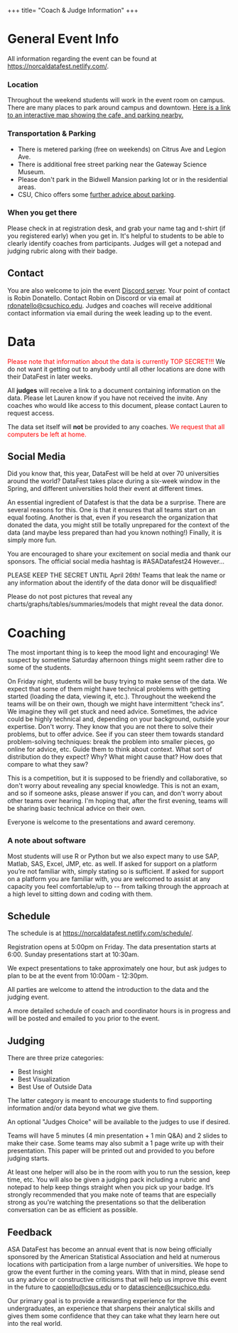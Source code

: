 +++
title= "Coach & Judge Information"
+++


# General Event Info 

All information regarding the event can be found at https://norcaldatafest.netlify.com/.

### Location

<!---

Throughout the weekend students will work in the event room on campus. There are many places to park around campus. [Here is a link to an interactive map showing the event location and recommended parking.](https://www.google.com/maps/d/u/0/edit?mid=1T37DrPBRhMhvMuvecZpQqAjh7Ilq63c&usp=sharing) 

--->

Throughout the weekend students will work in the event room on campus. There are many places to park around campus and downtown. [Here is a link to an interactive map showing the cafe, and parking nearby.](https://www.csuchico.edu/maps/campus/?id=1193#!m/316229?ce/0,31642,28505?ct/28506,36245,36247,36246,36473,36472,32703,32116,32115,32092,32068,32015,31198?mc/39.730033800326076,-121.84518098831178?z/17?lvl/0)



### Transportation & Parking

<!---

* Parking Structure I provides the easiest access to Eureka Hall. [Click here for a map.](https://www.google.com/maps/d/u/0/edit?mid=1T37DrPBRhMhvMuvecZpQqAjh7Ilq63c&usp=sharing) 
* Day parking is available for a small fee using the [PayByPhone app](https://www.paybyphone.com/drivers/how-it-works#step2). All student parking spaces double as day-use spaces for visitors.

--->

* There is metered parking (free on weekends) on Citrus Ave and Legion Ave. 
* There is additional free street parking near the Gateway Science Museum. 
* Please don't park in the Bidwell Mansion parking lot or in the residential areas.
* CSU, Chico offers some [further advice about parking](https://www.csuchico.edu/parking/where-to-park/where.shtml).


### When you get there

Please check in at registration desk, and grab your name tag and t-shirt (if you registered early) when you get in. It's helpful to students to be able to clearly identify coaches from participants. Judges will get a notepad and judging rubric along with their badge. 

<!---
# Who is at ASA DataFest @ Sacramento State 2023? 

- 30 participants 
- 8 coaches
- 3 judges

--->

## Contact

<!---

You are also welcome to join the event [Discord server](https://discord.gg/3Y33x6REXC). Your point of contact is Lauren Cappiello. Contact Lauren on Discord or via email at cappiello@csus.edu. Judges and coaches will receive additional contact information via email during the week leading up to the event. 
--->

You are also welcome to join the event [Discord server](https://discord.gg/3Y33x6REXC). Your point of contact is Robin Donatello. Contact Robin on Discord or via email at rdonatello@csuchico.edu. Judges and coaches will receive additional contact information via email during the week leading up to the event. 


# Data

<span style="color:red">Please note that information about the data is currently TOP SECRET!!!</span> We do not want it getting out to anybody until all other locations are done with their DataFest in later weeks.

All **judges** will receive a link to a document containing information on the data. Please let Lauren know if you have not received the invite. Any coaches who would like access to this document, please contact Lauren to request access.

The data set itself will **not** be provided to any coaches. <span style="color:red">We request that all computers be left at home.</span>

## Social Media

Did you know that, this year, DataFest will be held at over 70 universities around the world?
DataFest takes place during a six-week window in the Spring, and different universities hold
their event at different times.

An essential ingredient of Datafest is that the data be a surprise. There are several reasons for this. One is that it ensures that all teams start on an equal footing. Another is that, even if you research the organization that donated the data, you might still be totally unprepared for the context of the data (and maybe less prepared than had you known nothing!) Finally, it is simply more fun.

You are encouraged to share your excitement on social media and thank our sponsors. 
The official social media hashtag is #ASADatafest24 However...

PLEASE KEEP THE SECRET UNTIL April 26th! Teams that leak the name or any information about the identify of the data donor will be disqualified!

Please do not post pictures that reveal any charts/graphs/tables/summaries/models that might
reveal the data donor.


# Coaching

The most important thing is to keep the mood light and encouraging! We suspect by sometime Saturday afternoon things might seem rather dire to some of the students.

On Friday night, students will be busy trying to make sense of the data. We expect that some of them might have technical problems with getting started (loading the data, viewing it, etc.). Throughout the weekend the teams will be on their own, though we might have intermittent “check ins”. We imagine they will get stuck and need advice. Sometimes, the advice could be highly technical and, depending on your background, outside your expertise. Don't worry. They know that you are not there to solve their problems, but to offer advice. See if you can steer them towards standard problem-solving techniques: break the problem into smaller pieces, go online for advice, etc. Guide them to think about context. What sort of distribution do they expect? Why? What might cause that? How does that compare to what they saw?

This is a competition, but it is supposed to be friendly and collaborative, so don't worry about revealing any special knowledge. This is not an exam, and so if someone asks, please answer if you can, and don't worry about other teams over hearing. I'm hoping that, after the first evening, teams will be sharing basic technical advice on their own.

Everyone is welcome to the presentations and award ceremony.

### A note about software

Most students will use R or Python but we also expect many to use SAP, Matlab, SAS, Excel, JMP, etc. as well. If asked for support on a platform you’re not familiar with, simply stating so is sufficient. If asked for support on a platform you are familiar with, you are welcomed to assist at any capacity you feel comfortable/up to -- from talking through the approach at a high level to sitting down and coding with them.

## Schedule

The schedule is at https://norcaldatafest.netlify.com/schedule/.

Registration opens at 5:00pm on Friday. The data presentation starts at 6:00. Sunday presentations start at 10:30am. 

We expect presentations to take approximately one hour, but ask judges to plan to be at the event from 10:00am - 12:30pm. 

All parties are welcome to attend the introduction to the data and the judging event. 


A more detailed schedule of coach and coordinator hours is in progress and will be posted and emailed to you prior to the event. 

<!---
You should have received a schedule of coach hours via email. 


can be found [in this Google document](https://docs.google.com/spreadsheets/d/1BA_FlTaCEctfSfXAAheNxecT38ykV2_xMJ6Ee92ek0g/edit?usp=sharing). If your schedule is incorrect (or you want to add more hours) please contact Robin directly. 

--->

## Judging

There are three prize categories:

- Best Insight
- Best Visualization
- Best Use of Outside Data

The latter category is meant to encourage students to find supporting information and/or data beyond what we give them.

An optional "Judges Choice" will be available to the judges to use if desired. 

Teams will have 5 minutes (4 min presentation + 1 min Q&A) and 2 slides to make their case. Some teams may also submit a 1 page write up with their presentation. This paper will be printed out and provided to you before judging starts. 

At least one helper will also be in the room with you to run the session, keep time, etc. You will also be given a judging pack including a rubric and notepad to help keep things straight when you pick up your badge. It’s strongly recommended that you make note of teams that are especially strong as you're watching the presentations so that the deliberation conversation can be as efficient as possible.

## Feedback

ASA DataFest has become an annual event that is now being officially sponsored by the American Statistical Association and held at numerous locations with participation from a large number of universities. We hope to grow the event further in the coming years. With that in mind, please send us any advice or constructive criticisms that will help us improve this event in the future to cappiello@csus.edu or to datascience@csuchico.edu. 

Our primary goal is to provide a rewarding experience for the undergraduates, an experience that sharpens their analytical skills and gives them some confidence that they can take what they learn here out into the real world.


